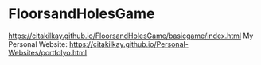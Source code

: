 # FloorsandHolesGame
https://citakilkay.github.io/FloorsandHolesGame/basicgame/index.html
My Personal Website: 
https://citakilkay.github.io/Personal-Websites/portfolyo.html
